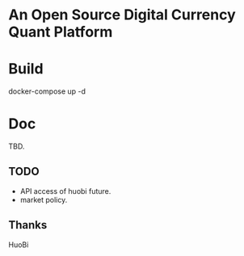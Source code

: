 # An Open Source Digital Currency Quant Platform


# Build
  docker-compose up -d
# Doc
  TBD.


## TODO
 * API access of huobi future.
 * market policy.
 
 
## Thanks
  HuoBi
 


 
 
  
